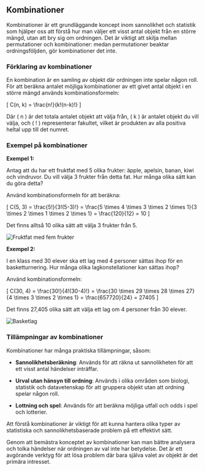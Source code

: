 ## Kombinationer

Kombinationer är ett grundläggande koncept inom sannolikhet och statistik som hjälper oss att förstå hur man väljer ett visst antal objekt från en större mängd, utan att bry sig om ordningen. Det är viktigt att skilja mellan permutationer och kombinationer: medan permutationer beaktar ordningsföljden, gör kombinationer det inte.

### Förklaring av kombinationer

En kombination är en samling av objekt där ordningen inte spelar någon roll. För att beräkna antalet möjliga kombinationer av ett givet antal objekt i en större mängd används kombinationsformeln:

\[ C(n, k) = \frac{n!}{k!(n-k)!} \]

Där \( n \) är det totala antalet objekt att välja från, \( k \) är antalet objekt du vill välja, och \( ! \) representerar fakultet, vilket är produkten av alla positiva heltal upp till det numret.

### Exempel på kombinationer

**Exempel 1:**

Antag att du har ett fruktfat med 5 olika frukter: äpple, apelsin, banan, kiwi och vindruvor. Du vill välja 3 frukter från detta fat. Hur många olika sätt kan du göra detta?

Använd kombinationsformeln för att beräkna:

\[ C(5, 3) = \frac{5!}{3!(5-3)!} = \frac{5 \times 4 \times 3 \times 2 \times 1}{3 \times 2 \times 1 \times 2 \times 1} = \frac{120}{12} = 10 \]

Det finns alltså 10 olika sätt att välja 3 frukter från 5.

![Fruktfat med fem frukter](fruktfat_med_fem_frukter.png)

**Exempel 2:**

I en klass med 30 elever ska ett lag med 4 personer sättas ihop för en basketturnering. Hur många olika lagkonstellationer kan sättas ihop?

Använd kombinationsformeln:

\[ C(30, 4) = \frac{30!}{4!(30-4)!} = \frac{30 \times 29 \times 28 \times 27}{4 \times 3 \times 2 \times 1} = \frac{657720}{24} = 27405 \]

Det finns 27,405 olika sätt att välja ett lag om 4 personer från 30 elever.

![Basketlag](basketlag.png)

### Tillämpningar av kombinationer

Kombinationer har många praktiska tillämpningar, såsom:

- **Sannolikhetsberäkning**: Används för att räkna ut sannolikheten för att ett visst antal händelser inträffar.
  
- **Urval utan hänsyn till ordning**: Används i olika områden som biologi, statistik och datavetenskap för att gruppera objekt utan att ordning spelar någon roll.
  
- **Lottning och spel**: Används för att beräkna möjliga utfall och odds i spel och lotterier.

Att förstå kombinationer är viktigt för att kunna hantera olika typer av statistiska och sannolikhetsbaserade problem på ett effektivt sätt. 

Genom att bemästra konceptet av kombinationer kan man bättre analysera och tolka händelser när ordningen av val inte har betydelse. Det är ett avgörande verktyg för att lösa problem där bara själva valet av objekt är det primära intresset.